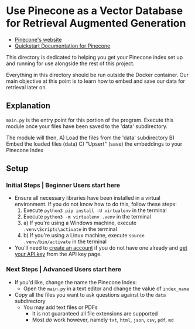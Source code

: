 # Use Pinecone as a Vector Database for Retrieval Augmented Generation

- [Pinecone's website](https://pinecone.io/)
- [Quickstart Documentation for Pinecone](https://docs.pinecone.io/docs/quickstart)

This directory is dedicated to helping you get your Pinecone index set up and running for use alongside the rest of this project.

Everything in this directory should be run outside the Docker container. Our main objective at this point is to learn how to embed and save our data for retrieval later on. 

## Explanation

`main.py` is the entry point for this portion of the program. Execute this module once your files have been saved to the 'data' subdirectory.

The module will then,
    A) Load the files from the 'data' subdirectory
    B) Embed the loaded files (data)
    C) "Upsert" (save) the embeddings to your Pinecone Index

## Setup
### Initial Steps | Beginner Users start here
- Ensure all necessary libraries have been installed in a virtual environment. If you do not know how to do this, follow these steps:
    1. Execute `python3 pip install -U virtualenv` in the terminal
    2. Execute `python3 -m virtualenv .venv` in the terminal
    3. a) If you're using a Windows machine, execute `.venv\Scripts\activate` in the terminal
    3. b) If you're using a Linux machine, execute `source .venv/bin/activate` in the terminal
- You'll need to [create an account](https://app.pinecone.io/?sessionType=signup) if you do not have one already and [get your API key](https://app.pinecone.io/) from the API key page.

### Next Steps | Advanced Users start here
- If you'd like, change the name the Pinecone Index:
    - Open the `main.py` in a text editor and change the value of `index_name`
- Copy all the files you want to ask questions against to the `data` subdirectory
    - You may add text files or PDFs
        - It is not guaranteed all file extensions are supported
        - Most *do* work however, namely `txt`, `html`, `json`, `csv`, `pdf`, `md`